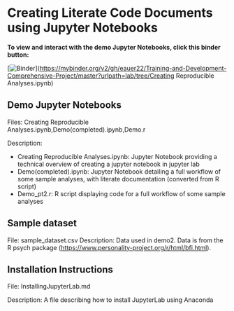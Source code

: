 # Creating Literate Code Documents using Jupyter Notebooks

**To view and interact with the demo Jupyter Notebooks, click this binder button:**

[![Binder](https://mybinder.org/badge_logo.svg)](https://mybinder.org/v2/gh/eauer22/Training-and-Development-Comprehensive-Project/master?urlpath=lab/tree/Creating Reproducible Analyses.ipynb)

## Demo Jupyter Notebooks
Files: Creating Reproducible Analyses.ipynb,Demo(completed).ipynb,Demo.r

Description: 

* Creating Reproducible Analyses.ipynb: Jupyter Notebook providing a technical overview of creating a jupyter notebook in jupyter lab 
* Demo(completed).ipynb: Jupyter Notebook detailing a full workflow of some sample analyses, with literate documentation (converted from R script)
* Demo_pt2.r: R script displaying code for a full workflow of some sample analyses


## Sample dataset
File: sample_dataset.csv
Description: Data used in demo2. Data is from the R psych package (https://www.personality-project.org/r/html/bfi.html).

## Installation Instructions
File: InstallingJupyterLab.md

Description: A file describing how to install JupyterLab using Anaconda
